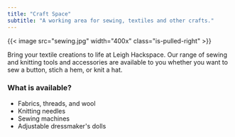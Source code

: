 ```yaml
---
title: "Craft Space"
subtitle: "A working area for sewing, textiles and other crafts."
---
```


{{< image src="sewing.jpg" width="400x" class="is-pulled-right" >}}

Bring your textile creations to life at Leigh Hackspace. Our range of sewing and knitting tools and accessories are available to you whether you want to sew a button, stich a hem, or knit a hat.

### What is available?

* Fabrics, threads, and wool
* Knitting needles
* Sewing machines
* Adjustable dressmaker's dolls